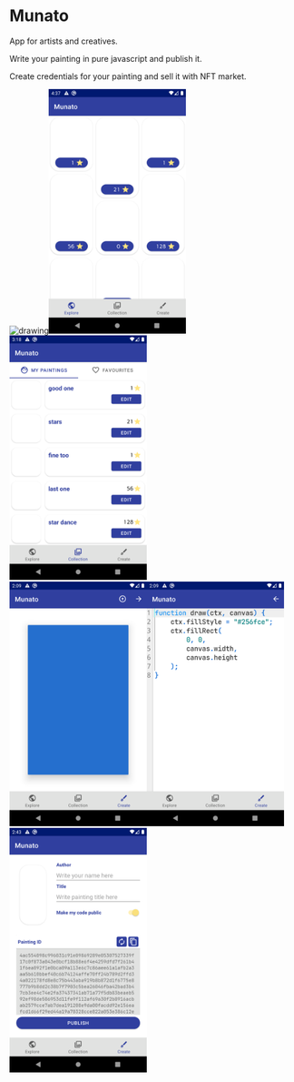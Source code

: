 # Munato

App for artists and creatives.

Write your painting in pure javascript and publish it.

Create credentials for your painting and sell it with NFT market.

<img src="app/src/main/assets/screens/device-2021-07-17-164814.png" alt="drawing" height="430"/><img src="app/src/main/assets/screens/device-2021-07-17-163759.png" alt="drawing" height="430"/><img src="app/src/main/assets/screens/device-2021-07-16-031816.png" alt="drawing" height="430"/>  
<img src="app/src/main/assets/screens/device-2021-07-15-020922.png" alt="drawing" height="430"/><img src="app/src/main/assets/screens/device-2021-07-15-020931.png" alt="drawing" height="430"/><img src="app/src/main/assets/screens/device-2021-07-16-024324.png" alt="drawing" height="430"/>  